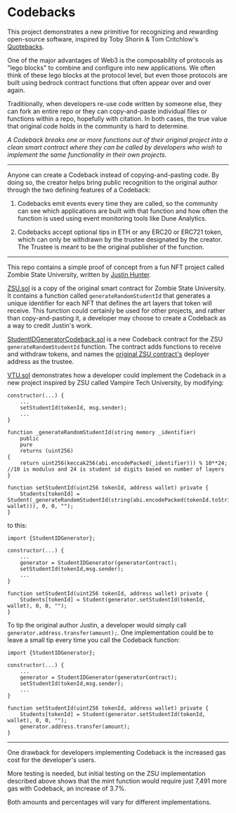 # Codebacks

This project demonstrates a new primitive for recognizing and rewarding open-source software, inspired by Toby Shorin & Tom Critchlow's [Quotebacks](https://tomcritchlow.com/2020/06/09/quotebacks/). 

One of the major advantages of Web3 is the composability of protocols as "lego blocks" to combine and configure into new applications. We often think of these lego blocks at the protocol level, but even those protocols are built using bedrock contract functions that often appear over and over again.

Traditionally, when developers re-use code written by someone else, they can fork an entire repo or they can copy-and-paste individual files or functions within a repo, hopefully with citation. In both cases, the true value that original code holds in the community is hard to determine.

*A Codeback breaks one or more functions out of their original project into a clean smart contract where they can be called by developers who wish to implement the same functionality in their own projects.*

---

Anyone can create a Codeback instead of copying-and-pasting code. By doing so, the creator helps bring public recognition to the original author through the two defining features of a Codeback:

1. Codebacks emit events every time they are called, so the community can see which applications are built with that function and how often the function is used using event monitoring tools like Dune Analytics.

2. Codebacks accept optional tips in ETH or any ERC20 or ERC721 token, which can only be withdrawn by the trustee designated by the creator. The Trustee is meant to be the original publisher of the function.
---
This repo contains a simple proof of concept from a fun NFT project called Zombie State University, written by [Justin Hunter](https://twitter.com/polluterofminds).

[ZSU.sol](./contracts/ZSU.sol) is a copy of the original smart contract for Zombie State University. It contains a function called `generateRandomStudentId` that generates a unique identifier for each NFT that defines the art layers that token will receive. This function could certainly be used for other projects, and rather than copy-and-pasting it, a developer may choose to create a Codeback as a way to credit Justin's work.

[StudentIDGeneratorCodeback.sol](./contracts/StudentIDGeneratorCodeback.sol) is a new Codeback contract for the ZSU `generateRandomStudentId` function. The contract adds functions to receive and withdraw tokens, and names the [original ZSU contract's](https://etherscan.io/address/0xdb2448d266d311d35f56c46dd43884b7feeea76b) deployer address as the trustee. 

[VTU.sol](./contracts/ZSUCodebackExample.sol) demonstrates how a developer could implement the Codeback in a new project inspired by ZSU called Vampire Tech University, by modifying:

```solidity
constructor(...) {
    ...
    setStudentId(tokenId, msg.sender); 
    ... 
}

function _generateRandomStudentId(string memory _identifier)
    public
    pure
    returns (uint256)
{
    return uint256(keccak256(abi.encodePacked(_identifier))) % 10**24; //10 is modulus and 24 is student id digits based on number of layers
}

function setStudentId(uint256 tokenId, address wallet) private {
    Students[tokenId] = Student(_generateRandomStudentId(string(abi.encodePacked(tokenId.toString(), wallet))), 0, 0, "");
} 
```

to this:

```solidity
import {StudentIDGenerator};

constructor(...) {
    ...
    generator = StudentIDGenerator(generatorContract);
    setStudentId(tokenId,msg.sender);
    ...
}

function setStudentId(uint256 tokenId, address wallet) private {
    Students[tokenId] = Student(generator.setStudentId(tokenId, wallet), 0, 0, "");
}
```

To tip the original author Justin, a developer would simply call `generator.address.transfer(amount);`. One implementation could be to leave a small tip every time you call the Codeback function:

```solidity
import {StudentIDGenerator};

constructor(...) {
    ...
    generator = StudentIDGenerator(generatorContract);
    setStudentId(tokenId,msg.sender);
    ...
}

function setStudentId(uint256 tokenId, address wallet) private {
    Students[tokenId] = Student(generator.setStudentId(tokenId, wallet), 0, 0, "");
    generator.address.transfer(amount);
}
```
---
One drawback for developers implementing Codeback is the increased gas cost for the developer's users.

More testing is needed, but initial testing on the ZSU implementation described above shows that the mint function would require just 7,491 more gas with Codeback, an increase of 3.7%.

Both amounts and percentages will vary for different implementations.